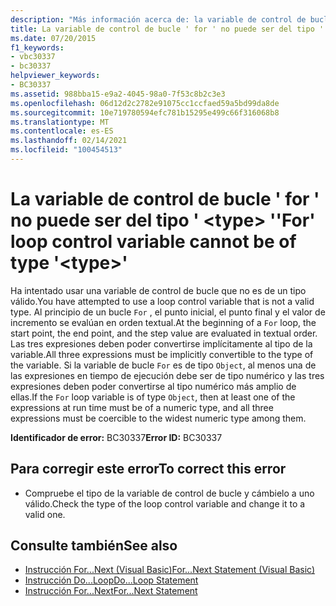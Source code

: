 ```yaml
---
description: "Más información acerca de: la variable de control de bucle ' for ' no puede ser del tipo ' <type> '"
title: La variable de control de bucle ' for ' no puede ser del tipo ' <type> '
ms.date: 07/20/2015
f1_keywords:
- vbc30337
- bc30337
helpviewer_keywords:
- BC30337
ms.assetid: 988bba15-e9a2-4045-98a0-7f53c8b2c3e3
ms.openlocfilehash: 06d12d2c2782e91075cc1ccfaed59a5bd99da8de
ms.sourcegitcommit: 10e719780594efc781b15295e499c66f316068b8
ms.translationtype: MT
ms.contentlocale: es-ES
ms.lasthandoff: 02/14/2021
ms.locfileid: "100454513"
---
```

# <a name="for-loop-control-variable-cannot-be-of-type-type"></a><span data-ttu-id="cee48-103">La variable de control de bucle ' for ' no puede ser del tipo ' \<type> '</span><span class="sxs-lookup"><span data-stu-id="cee48-103">'For' loop control variable cannot be of type '\<type>'</span></span>

<span data-ttu-id="cee48-104">Ha intentado usar una variable de control de bucle que no es de un tipo válido.</span><span class="sxs-lookup"><span data-stu-id="cee48-104">You have attempted to use a loop control variable that is not a valid type.</span></span> <span data-ttu-id="cee48-105">Al principio de un bucle `For` , el punto inicial, el punto final y el valor de incremento se evalúan en orden textual.</span><span class="sxs-lookup"><span data-stu-id="cee48-105">At the beginning of a `For` loop, the start point, the end point, and the step value are evaluated in textual order.</span></span> <span data-ttu-id="cee48-106">Las tres expresiones deben poder convertirse implícitamente al tipo de la variable.</span><span class="sxs-lookup"><span data-stu-id="cee48-106">All three expressions must be implicitly convertible to the type of the variable.</span></span> <span data-ttu-id="cee48-107">Si la variable de bucle `For` es de tipo `Object`, al menos una de las expresiones en tiempo de ejecución debe ser de tipo numérico y las tres expresiones deben poder convertirse al tipo numérico más amplio de ellas.</span><span class="sxs-lookup"><span data-stu-id="cee48-107">If the `For` loop variable is of type `Object`, then at least one of the expressions at run time must be of a numeric type, and all three expressions must be coercible to the widest numeric type among them.</span></span>  
  
 <span data-ttu-id="cee48-108">**Identificador de error:** BC30337</span><span class="sxs-lookup"><span data-stu-id="cee48-108">**Error ID:** BC30337</span></span>  
  
## <a name="to-correct-this-error"></a><span data-ttu-id="cee48-109">Para corregir este error</span><span class="sxs-lookup"><span data-stu-id="cee48-109">To correct this error</span></span>  
  
- <span data-ttu-id="cee48-110">Compruebe el tipo de la variable de control de bucle y cámbielo a uno válido.</span><span class="sxs-lookup"><span data-stu-id="cee48-110">Check the type of the loop control variable and change it to a valid one.</span></span>  
  
## <a name="see-also"></a><span data-ttu-id="cee48-111">Consulte también</span><span class="sxs-lookup"><span data-stu-id="cee48-111">See also</span></span>

- [<span data-ttu-id="cee48-112">Instrucción For...Next (Visual Basic)</span><span class="sxs-lookup"><span data-stu-id="cee48-112">For...Next Statement (Visual Basic)</span></span>](../language-reference/statements/for-next-statement.md)
- [<span data-ttu-id="cee48-113">Instrucción Do...Loop</span><span class="sxs-lookup"><span data-stu-id="cee48-113">Do...Loop Statement</span></span>](../language-reference/statements/do-loop-statement.md)
- [<span data-ttu-id="cee48-114">Instrucción For...Next</span><span class="sxs-lookup"><span data-stu-id="cee48-114">For...Next Statement</span></span>](../language-reference/statements/for-next-statement.md)
